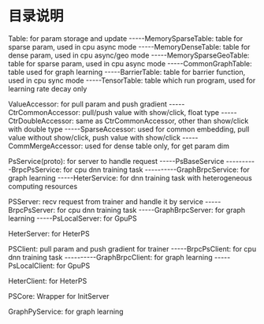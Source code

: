 # 目录说明

Table: for param storage and update
-----MemorySparseTable: table for sparse param, used in cpu async mode
-----MemoryDenseTable: table for dense param, used in cpu async/geo mode
-----MemorySparseGeoTable: table for sparse param, used in cpu async mode
-----CommonGraphTable: table used for graph learning
-----BarrierTable: table for barrier function, used in cpu sync mode
-----TensorTable: table which run program, used for learning rate decay only

ValueAccessor: for pull param and push gradient
-----CtrCommonAccessor: pull/push value with show/click, float type
-----CtrDoubleAccessor: same as CtrCommonAccessor, other than show/click with double type
-----SparseAccessor: used for common embedding, pull value without show/click, push value with show/click
-----CommMergeAccessor: used for dense table only, for get param dim

PsService(proto): for server to handle request
-----PsBaseService
----------BrpcPsService: for cpu dnn training task
----------GraphBrpcService: for graph learning
-----HeterService: for dnn training task with heterogeneous computing resources

PSServer: recv request from trainer and handle it by service
-----BrpcPsServer: for cpu dnn training task
-----GraphBrpcServer: for graph learning
-----PsLocalServer: for GpuPS

HeterServer: for HeterPS

PSClient: pull param and push gradient for trainer
-----BrpcPsClient: for cpu dnn training task
----------GraphBrpcClient: for graph learning
-----PsLocalClient: for GpuPS

HeterClient: for HeterPS

PSCore: Wrapper for InitServer

GraphPyService: for graph learning
